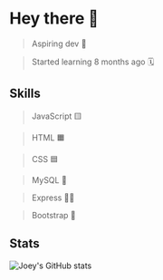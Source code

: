 # Hey there 👋

> Aspiring dev 💼

> Started learning 8 months ago 🗓️

## Skills

> JavaScript 🟨

> HTML 🟧

> CSS 🟦

> MySQL 🐬

> Express 🏃‍♂️

> Bootstrap 🥾

## Stats

![Joey's GitHub stats](https://github-readme-stats.vercel.app/api?username=qtdceu&count_private=true)

